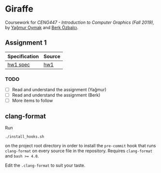 # Giraffe

Coursework for *CENG447 - Introduction to Computer Graphics (Fall 2019),* by [Yağmur Oymak](https://twitter.com/OymakYagmur) and [Berk Özbalcı](https://unsystem.dev).

## Assignment 1


|Specification|Source|
|--|--|
|[hw1 spec](https://github.com/bozbalci/giraffe/tree/master/assignments/hw1/hw1.pdf)|[hw1](https://github.com/bozbalci/giraffe/tree/master/assignments/hw1/src)|

### TODO

- [ ] Read and understand the assignment (Yağmur)
- [ ] Read and understand the assignment (Berk)
- [ ] More items to follow

## clang-format
Run

    ./install_hooks.sh

on the project root directory in order to install the `pre-commit` hook that runs `clang-format` on every source file in the repository. Requires `clang-format` and `bash >= 4.0`.

Edit the `.clang-format` to suit your taste.
